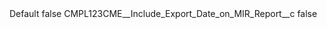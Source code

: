 <?xml version="1.0" encoding="UTF-8"?>
<CustomMetadata xmlns="http://soap.sforce.com/2006/04/metadata" xmlns:xsi="http://www.w3.org/2001/XMLSchema-instance" xmlns:xsd="http://www.w3.org/2001/XMLSchema">
    <label>Default</label>
    <protected>false</protected>
    <values>
        <field>CMPL123CME__Include_Export_Date_on_MIR_Report__c</field>
        <value xsi:type="xsd:boolean">false</value>
    </values>
</CustomMetadata>
